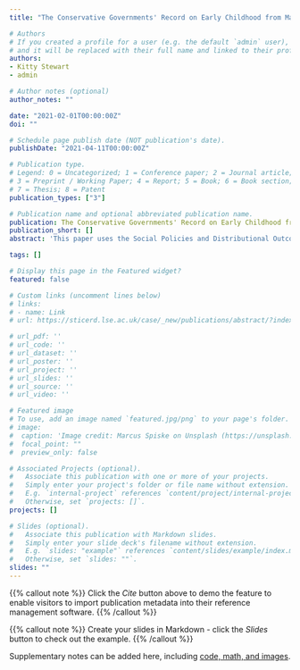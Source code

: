```yaml
---
title: "The Conservative Governments' Record on Early Childhood from May 2015 to pre-COVID 2020: Policies, Spending and Outcomes"

# Authors
# If you created a profile for a user (e.g. the default `admin` user), write the username (folder name) here 
# and it will be replaced with their full name and linked to their profile.
authors:
- Kitty Stewart
- admin

# Author notes (optional)
author_notes: ""

date: "2021-02-01T00:00:00Z"
doi: ""

# Schedule page publish date (NOT publication's date).
publishDate: "2021-04-11T00:00:00Z"

# Publication type.
# Legend: 0 = Uncategorized; 1 = Conference paper; 2 = Journal article;
# 3 = Preprint / Working Paper; 4 = Report; 5 = Book; 6 = Book section;
# 7 = Thesis; 8 = Patent
publication_types: ["3"]

# Publication name and optional abbreviated publication name.
publication: The Conservative Governments' Record on Early Childhood from May 2015 to pre-COVID 2020
publication_short: []
abstract: 'This paper uses the Social Policies and Distributional Outcomes framework to evaluate the record of successive Conservative administrations on early childhood during the period between 2015 and the eve of the COVID-19 pandemic in February 2020. The paper covers services and benefits for families with children under five, with a focus on England. The paper analyses early childhood policies and goals during this period, the level and distribution of public spending on services and benefits, and their impact on inputs (such as staff qualifications), outputs (such as take-up of early education and childcare) and outcomes (such as gaps in early cognitive development). The paper points to a mixed record on policies for young children and their families: there was progress on improving childcare affordability, but little action on childcare quality, while Sure Start children’s centres continued to be squeezed and cash benefits were cut. Overall, spending on young children fell and became less progressive. By 2020 inequalities had widened in a range of early child outcomes, including child poverty, low birthweight and child obesity. This left early childhood – and inequalities within it in particular – in a precarious position on the eve of the COVID-19 pandemic.'

tags: []

# Display this page in the Featured widget?
featured: false

# Custom links (uncomment lines below)
# links:
# - name: Link
# url: https://sticerd.lse.ac.uk/case/_new/publications/abstract/?index=7717

# url_pdf: ''
# url_code: ''
# url_dataset: ''
# url_poster: ''
# url_project: ''
# url_slides: ''
# url_source: ''
# url_video: ''

# Featured image
# To use, add an image named `featured.jpg/png` to your page's folder. 
# image:
#  caption: 'Image credit: Marcus Spiske on Unsplash (https://unsplash.com/photos/yt5e_nZ7CZ8)'
#  focal_point: ""
#  preview_only: false

# Associated Projects (optional).
#   Associate this publication with one or more of your projects.
#   Simply enter your project's folder or file name without extension.
#   E.g. `internal-project` references `content/project/internal-project/index.md`.
#   Otherwise, set `projects: []`.
projects: []

# Slides (optional).
#   Associate this publication with Markdown slides.
#   Simply enter your slide deck's filename without extension.
#   E.g. `slides: "example"` references `content/slides/example/index.md`.
#   Otherwise, set `slides: ""`.
slides: ""
---
```


{{% callout note %}}
Click the *Cite* button above to demo the feature to enable visitors to import publication metadata into their reference management software.
{{% /callout %}}

{{% callout note %}}
Create your slides in Markdown - click the *Slides* button to check out the example.
{{% /callout %}}

Supplementary notes can be added here, including [code, math, and images](https://wowchemy.com/docs/writing-markdown-latex/).
